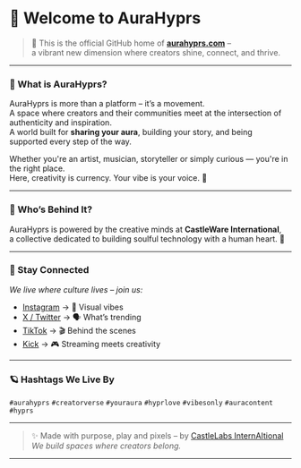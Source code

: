 # 🌌 Welcome to AuraHyprs

> 🌟 This is the official GitHub home of [**aurahyprs.com**](https://aurahyprs.com) –  
a vibrant new dimension where creators shine, connect, and thrive.

---

### 💫 What is AuraHyprs?

AuraHyprs is more than a platform – it’s a movement.  
A space where creators and their communities meet at the intersection of authenticity and inspiration.  
A world built for **sharing your aura**, building your story, and being supported every step of the way.  

Whether you're an artist, musician, storyteller or simply curious — you're in the right place.  
Here, creativity is currency. Your vibe is your voice. 🌈

---

### 🧠 Who’s Behind It?

AuraHyprs is powered by the creative minds at **CastleWare International**,  
a collective dedicated to building soulful technology with a human heart. 💖

---

### 📸 Stay Connected

*We live where culture lives – join us:*

- [Instagram](https://www.instagram.com/aurahyprs/) → 👀 Visual vibes  
- [X / Twitter](https://x.com/aurahyprx) → 🗣️ What’s trending  
- [TikTok](https://www.tiktok.com/@aurahyprs) → 🎬 Behind the scenes  
- [Kick](https://kick.com/aurahyprs) → 🎮 Streaming meets creativity

---

### 🪐 Hashtags We Live By

`#aurahyprs` `#creatorverse` `#youraura` `#hyprlove` `#vibesonly` `#auracontent` `#hyprs`

---

> ✨ Made with purpose, play and pixels – by [CastleLabs InternAItional](https://aurahyprs.com)  
> _We build spaces where creators belong._

---
